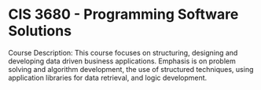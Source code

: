 # CIS 3680 - Programming Software Solutions

Course Description: This course focuses on structuring, designing and developing data driven business applications. Emphasis is on problem solving and algorithm development, the use of structured techniques, using application libraries for data retrieval, and logic development.  
